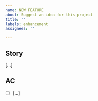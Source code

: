 ```yaml
---
name: NEW FEATURE
about: Suggest an idea for this project
title: ''
labels: enhancement
assignees: ''

---
```

## Story
[...]

## AC
- [ ] [...]
